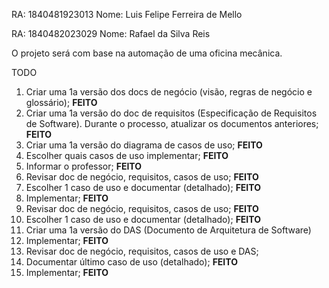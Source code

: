 RA: 1840481923013
Nome: Luis Felipe Ferreira de Mello

RA: 1840482023029
Nome: Rafael da Silva Reis


O projeto será com base na automação de uma oficina mecânica.


TODO

1. Criar uma 1a versão dos docs de negócio (visão, regras de negócio e glossário); **FEITO**
2. Criar uma 1a versão do doc de requisitos (Especificação de Requisitos de Software). Durante o processo, atualizar os documentos anteriores; **FEITO**
3. Criar uma 1a versão do diagrama de casos de uso; **FEITO**
4. Escolher quais casos de uso implementar; **FEITO**
5. Informar o professor; **FEITO**
6. Revisar doc de negócio, requisitos, casos de uso; **FEITO**
7. Escolher 1 caso de uso e documentar (detalhado); **FEITO**
8. Implementar; **FEITO**
9. Revisar doc de negócio, requisitos, casos de uso; **FEITO**
10. Escolher 1 caso de uso e documentar (detalhado); **FEITO**
11. Criar uma 1a versão do DAS (Documento de Arquitetura de Software) 
12. Implementar; **FEITO**
13. Revisar doc de negócio, requisitos, casos de uso e DAS;
14. Documentar último caso de uso (detalhado); **FEITO**
15. Implementar; **FEITO**
